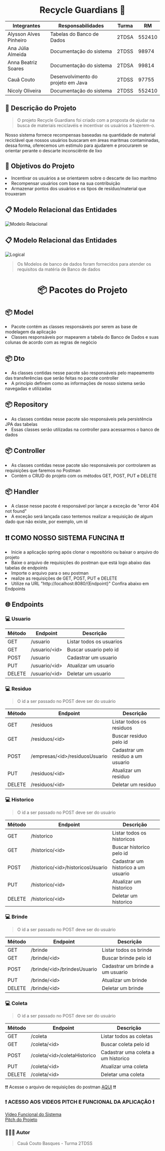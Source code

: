 <h1 align="center">Recycle Guardians 🐢 </h1>

<div align="center">

| Integrantes            |            Responsabilidades          | Turma      |   RM     |
| ---------------------- | ------------------------------------- | ---------- | -------- |
| Alysson Alves Pinheiro | Tabelas do Banco de Dados             |  2TDSA     |  552410  |
| Ana Júlia Almeida      | Documentação do sistema               |  2TDSS     |  98974   |
| Anna Beatriz Soares    | Documentação do sistema               |  2TDSA     |  99814   |
| Cauã Couto             | Desenvolvimento do projeto em Java    |  2TDSS     |  97755   |
| Nicoly Oliveira        | Documentação do sistema               |  2TDSS     |  552410  |

</div>

## 📝 Descrição do Projeto 

> O projeto Recycle Guardians foi criado com a proposta de ajudar na busca de materiais reciclavéis e incentivar os usuários a fazerem-o.

Nosso sistema fornece recompensas baseadas na quantidade de material reciclável que nossos usuários buscaram em áreas maritmas contaminadas, dessa forma, oferecemos um estimulo
para ajudarem e procurarem se orientar perante o descarte inconsciênte de lixo

<h2 name="objetivo">🎯 Objetivos do Projeto</h2>
<li> Incentivar os usuários a se orientarem sobre o descarte de lixo marítmo </li>
<li> Recompensar usuários com base na sua contribuição </li>
<li> Armazenar pontos dos usuários e os tipos de resíduo/material que trouxeram </li>

## 📋  Modelo Relacional das Entidades 
![Modelo Relacional](https://github.com/ccoutob/marine-guard/assets/126828978/4eafbb62-0962-4b62-bd7b-79f7044c76d3)
## 📋  Modelo Relacional das Entidades 
![Logical](https://github.com/ccoutob/recycle-guardians/assets/126828978/3418d665-db61-4386-8c01-0b870a3c69c4)

>Os Modelos de banco de dados foram fornecidos para atender os requisitos da matéria de Banco de dados

<div>
<h1 align="center"> 📦 Pacotes do Projeto </h1>

<h2> 📦 Model </h2>
<li> Pacote contém as classes responsáveis por serem as base de modelagem da aplicação</li>
<li> Classes responsáveis por mapearem a tabela do Banco de Dados e suas colunas de acordo com as regras de negócio </li>

<h2> 📦 Dto </h2>
<li> As classes contidas nesse pacote são responsáveis pelo mapeamento das transferências que serão feitas no pacote controller</li>
<li> A princípio definem como as informações de nosso sistema serão navegadas e utilizadas</li>

<h2> 📦 Repository </h2>
<li> As classes contidas nesse pacote são responsáveis pela persistência JPA das tabelas</li>
<li> Essas classes serão utilizadas na controller para acessarmos o banco de dados</li>

<h2> 📦 Controller </h2>
<li> As classes contidas nesse pacote são responsáveis por controlarem as requisições que faremos no Postman</li>
<li> Contém o CRUD do projeto com os métodos GET, POST, PUT e DELETE</li>

<h2> 📦 Handler </h2>
<li> A classe nesse pacote é responsável por lançar a exceção de "error 404 not found"</li>
<li> A exceção será lançada caso tentemos realizar a requisição de algum dado que não existe, por exemplo, um id</li>
</div>

## ❗❗ COMO NOSSO SISTEMA FUNCINA ❗❗
<li> Inicie a aplicação spring após clonar o repositório ou baixar o arquivo do projeto</li>
<li> Baixe o arquivo de requisições do postman que está logo abaixo das tabelas de endpoints</li>
<li> Importe o arquivo para o seu postman</li>
<li> realize as requisições de GET, POST, PUT e DELETE</li>
<li> Utilize na URL "http://localhost:8080/{Endpoint}" Confira abaixo em Endpoints</li>

<h2 name="endpoints">🌐 Endpoints</h2>

### 💻 Usuario

| Método | Endpoint                 | Descrição                |
| ------ | ------------------------ | -------------------------|
| GET    | /usuario                 | Listar todos os usuarios |
| GET    | /usuario/&lt;id&gt;      | Buscar usuario pelo id   |
| POST   | /usuario                 | Cadastrar um usuario     |
| PUT    | /usuario/&lt;id&gt;      | Atualizar um usuario     |
| DELETE | /usuario/&lt;id&gt;      | Deletar um usuario       |

### 💻 Residuo
> O id a ser passado no POST deve ser do usuário

| Método | Endpoint                            | Descrição                            |
| ------ | ------------------------------------| -------------------------------------|
| GET    | /residuos                           | Listar todos os residuos             |
| GET    | /residuos/&lt;id&gt;                | Buscar residuo pelo id               |
| POST   | /empresas/&lt;id&gt;/residuosUsuario| Cadastrar um residuo a um usuario    |
| PUT    | /residuos/&lt;id&gt;                | Atualizar um residuo                 |
| DELETE | /residuos/&lt;id&gt;                | Deletar um residuo                   |

### 💻 Historico
> O id a ser passado no POST deve ser do usuário

| Método | Endpoint                               | Descrição                              |
| ------ | ---------------------------------------| ---------------------------------------|
| GET    | /historico                             | Listar todos os historicos             |
| GET    | /historico/&lt;id&gt;                  | Buscar historico pelo id               |
| POST   | /historico/&lt;id&gt;/historicosUsuario| Cadastrar um historico a um usuario    |
| PUT    | /historico/&lt;id&gt;                  | Atualizar um historico                 |
| DELETE | /historico/&lt;id&gt;                  | Deletar um historico                   |

### 💻 Brinde
> O id a ser passado no POST deve ser do usuário

| Método | Endpoint                          | Descrição                         |
| ------ | ----------------------------------| ----------------------------------|
| GET    | /brinde                           | Listar todos os brinde            |
| GET    | /brinde/&lt;id&gt;                | Buscar brinde pelo id             |
| POST   | /brinde/&lt;id&gt;/brindesUsuario | Cadastrar um brinde a um usuario  |
| PUT    | /brinde/&lt;id&gt;                | Atualizar um brinde               |
| DELETE | /brinde/&lt;id&gt;                | Deletar um brinde                 |

### 💻 Coleta
> O id a ser passado no POST deve ser do usuário

| Método | Endpoint                          | Descrição                           |
| ------ | ----------------------------------| ------------------------------------|
| GET    | /coleta                           | Listar todos as coletas             |
| GET    | /coleta/&lt;id&gt;                | Buscar coleta pelo id               |
| POST   | /coleta/&lt;id&gt;/coletaHistorico| Cadastrar uma coleta a um historico |
| PUT    | /coleta/&lt;id&gt;                | Atualizar uma coleta                |
| DELETE | /coleta/&lt;id&gt;                | Deletar uma coleta                  |

❗❗ Acesse o arquivo de requisições do postman <a href="https://github.com/ccoutob/recycle-guardians/blob/main/Recycle%20Guardians.postman_collection.json">AQUI</a> ❗❗

### ❗ ACESSO AOS VIDEOS PITCH E FUNCIONAL DA APLICAÇÂO ❗
<a href="https://youtu.be/pSbbISFrGCI"> Vídeo Funcional do Sistema</a>
<br>
<a href="https://youtu.be/EK7IvoCNhmI"> Pitch do Projeto</a>

### 🧑🏻‍💻 Autor 
> Cauã Couto Basques - Turma 2TDSS
